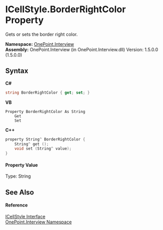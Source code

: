 # ICellStyle.BorderRightColor Property 
 

Gets or sets the border right color.

**Namespace:**&nbsp;<a href="N_OnePoint_Interview">OnePoint.Interview</a><br />**Assembly:**&nbsp;OnePoint.Interview (in OnePoint.Interview.dll) Version: 1.5.0.0 (1.5.0.0)

## Syntax

**C#**<br />
``` C#
string BorderRightColor { get; set; }
```

**VB**<br />
``` VB
Property BorderRightColor As String
	Get
	Set
```

**C++**<br />
``` C++
property String^ BorderRightColor {
	String^ get ();
	void set (String^ value);
}
```


#### Property Value
Type: String

## See Also


#### Reference
<a href="T_OnePoint_Interview_ICellStyle">ICellStyle Interface</a><br /><a href="N_OnePoint_Interview">OnePoint.Interview Namespace</a><br />